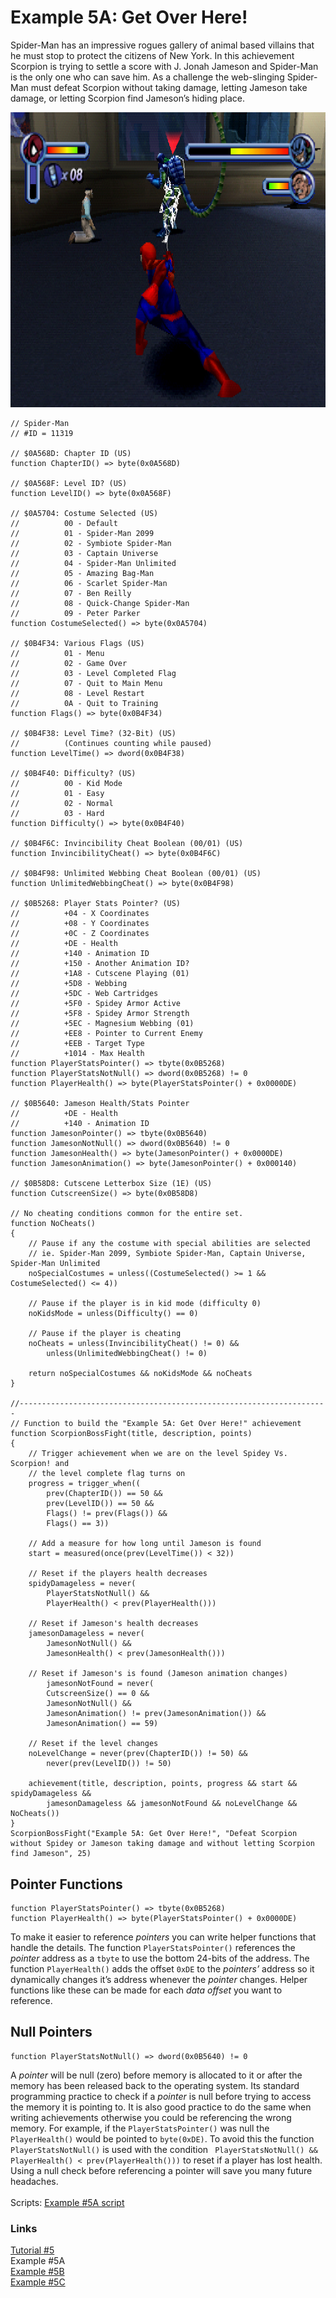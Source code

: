# Example 5A: Get Over Here!
Spider-Man has an impressive rogues gallery of animal based villains that he must stop to protect the citizens of New York.  In this achievement Scorpion is trying to settle a score with J. Jonah Jameson and Spider-Man is the only one who can save him.  As a challenge the web-slinging Spider-Man must defeat Scorpion without taking damage, letting Jameson take damage, or letting Scorpion find Jameson’s hiding place.<br>
 
![Spider-Man Vs. Scorpion](Spiderman_Vs_Scorpion.png)
```
// Spider-Man
// #ID = 11319

// $0A568D: Chapter ID (US)
function ChapterID() => byte(0x0A568D)

// $0A568F: Level ID? (US)
function LevelID() => byte(0x0A568F)

// $0A5704: Costume Selected (US)
//          00 - Default
//          01 - Spider-Man 2099
//          02 - Symbiote Spider-Man
//          03 - Captain Universe
//          04 - Spider-Man Unlimited
//          05 - Amazing Bag-Man
//          06 - Scarlet Spider-Man
//          07 - Ben Reilly
//          08 - Quick-Change Spider-Man
//          09 - Peter Parker
function CostumeSelected() => byte(0x0A5704)

// $0B4F34: Various Flags (US)
//          01 - Menu
//          02 - Game Over
//          03 - Level Completed Flag
//          07 - Quit to Main Menu
//          08 - Level Restart
//          0A - Quit to Training
function Flags() => byte(0x0B4F34)

// $0B4F38: Level Time? (32-Bit) (US)
//          (Continues counting while paused)
function LevelTime() => dword(0x0B4F38)

// $0B4F40: Difficulty? (US)
//          00 - Kid Mode
//          01 - Easy
//          02 - Normal
//          03 - Hard
function Difficulty() => byte(0x0B4F40)

// $0B4F6C: Invincibility Cheat Boolean (00/01) (US)
function InvincibilityCheat() => byte(0x0B4F6C)

// $0B4F98: Unlimited Webbing Cheat Boolean (00/01) (US)
function UnlimitedWebbingCheat() => byte(0x0B4F98)

// $0B5268: Player Stats Pointer? (US)
//          +04 - X Coordinates
//          +08 - Y Coordinates
//          +0C - Z Coordinates
//          +DE - Health
//          +140 - Animation ID
//          +150 - Another Animation ID?
//          +1A8 - Cutscene Playing (01)
//          +5D8 - Webbing
//          +5DC - Web Cartridges
//          +5F0 - Spidey Armor Active
//          +5F8 - Spidey Armor Strength
//          +5EC - Magnesium Webbing (01)
//          +EE8 - Pointer to Current Enemy
//          +EEB - Target Type
//          +1014 - Max Health
function PlayerStatsPointer() => tbyte(0x0B5268)
function PlayerStatsNotNull() => dword(0x0B5268) != 0
function PlayerHealth() => byte(PlayerStatsPointer() + 0x0000DE)

// $0B5640: Jameson Health/Stats Pointer
//          +DE - Health
//          +140 - Animation ID
function JamesonPointer() => tbyte(0x0B5640)
function JamesonNotNull() => dword(0x0B5640) != 0
function JamesonHealth() => byte(JamesonPointer() + 0x0000DE)
function JamesonAnimation() => byte(JamesonPointer() + 0x000140)

// $0B58D8: Cutscene Letterbox Size (1E) (US)
function CutscreenSize() => byte(0x0B58D8)

// No cheating conditions common for the entire set.
function NoCheats()
{
    // Pause if any the costume with special abilities are selected
    // ie. Spider-Man 2099, Symbiote Spider-Man, Captain Universe, Spider-Man Unlimited
    noSpecialCostumes = unless((CostumeSelected() >= 1 && CostumeSelected() <= 4))

    // Pause if the player is in kid mode (difficulty 0)
    noKidsMode = unless(Difficulty() == 0)

    // Pause if the player is cheating
    noCheats = unless(InvincibilityCheat() != 0) && 
        unless(UnlimitedWebbingCheat() != 0)

    return noSpecialCostumes && noKidsMode && noCheats
}

//---------------------------------------------------------------------
// Function to build the "Example 5A: Get Over Here!" achievement
function ScorpionBossFight(title, description, points)
{
    // Trigger achievement when we are on the level Spidey Vs. Scorpion! and
    // the level complete flag turns on
    progress = trigger_when((
        prev(ChapterID()) == 50 && 
        prev(LevelID()) == 50 &&
        Flags() != prev(Flags()) &&
        Flags() == 3))

    // Add a measure for how long until Jameson is found
    start = measured(once(prev(LevelTime()) < 32))

    // Reset if the players health decreases
    spidyDamageless = never(
        PlayerStatsNotNull() &&
        PlayerHealth() < prev(PlayerHealth()))

    // Reset if Jameson's health decreases
    jamesonDamageless = never(
        JamesonNotNull() &&
        JamesonHealth() < prev(JamesonHealth()))

    // Reset if Jameson's is found (Jameson animation changes)
        jamesonNotFound = never(
        CutscreenSize() == 0 && 
        JamesonNotNull() && 
        JamesonAnimation() != prev(JamesonAnimation()) && 
        JamesonAnimation() == 59)
        
    // Reset if the level changes
    noLevelChange = never(prev(ChapterID()) != 50) && 
        never(prev(LevelID()) != 50)
        
    achievement(title, description, points, progress && start && spidyDamageless && 
        jamesonDamageless && jamesonNotFound && noLevelChange && NoCheats())
}
ScorpionBossFight("Example 5A: Get Over Here!", "Defeat Scorpion without Spidey or Jameson taking damage and without letting Scorpion find Jameson", 25)
```
## Pointer Functions
```
function PlayerStatsPointer() => tbyte(0x0B5268)
function PlayerHealth() => byte(PlayerStatsPointer() + 0x0000DE)
```
To make it easier to reference *pointers* you can write helper functions that handle the details.  The function ```PlayerStatsPointer()``` references the *pointer* address as a ```tbyte``` to use the bottom 24-bits of the address.  The function ```PlayerHealth()``` adds the offset ```0xDE``` to the *pointers’* address so it dynamically changes it’s address whenever the *pointer* changes.  Helper functions like these can be made for each *data offset* you want to reference.
## Null Pointers
```
function PlayerStatsNotNull() => dword(0x0B5640) != 0
```
A *pointer* will be null (zero) before memory is allocated to it or after the memory has been released back to the operating system.  Its standard programming practice to check if a *pointer* is null before trying to access the memory it is pointing to.  It is also good practice to do the same when writing achievements otherwise you could be referencing the wrong memory.  For example, if the ```PlayerStatsPointer()``` was null the ```PlayerHealth()``` would be pointed to ```byte(0xDE)```.  To avoid this the function ```PlayerStatsNotNull()``` is used with the condition ``` PlayerStatsNotNull() && PlayerHealth() < prev(PlayerHealth()))``` to reset if a player has lost health.  Using a null check before referencing a pointer will save you many future headaches.<br>
<br>
Scripts: [Example #5A script](Example_5A_Spider-Man.rascript) <br>
### Links
[Tutorial #5](readme.md) <br>
Example #5A<br>
[Example #5B](Example_5B.md) <br>
[Example #5C](Example_5C.md) <br>